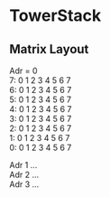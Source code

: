# TowerStack


## Matrix Layout

Adr = 0  \
 7: 0 1 2 3 4 5 6 7 \
 6: 0 1 2 3 4 5 6 7 \
 5: 0 1 2 3 4 5 6 7 \
 4: 0 1 2 3 4 5 6 7 \
 3: 0 1 2 3 4 5 6 7 \
 2: 0 1 2 3 4 5 6 7 \
 1: 0 1 2 3 4 5 6 7 \
 0: 0 1 2 3 4 5 6 7 
 

Adr 1 ... \
Adr 2 ... \
Adr 3 ... 




